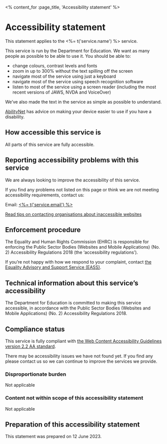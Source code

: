 <% content_for :page_title, 'Accessibility statement' %>

# Accessibility statement

This statement applies to the <%= t('service.name') %> service.

This service is run by the Department for Education. We want as many people as possible to be able to use it. You should be able to:

- change colours, contrast levels and fonts
- zoom in up to 300% without the text spilling off the screen
- navigate most of the service using just a keyboard
- navigate most of the service using speech recognition
  software
- listen to most of the service using a screen reader (including the most recent
  versions of JAWS, NVDA and VoiceOver)

We’ve also made the text in the service as simple as possible to understand.

[AbilityNet](https://mcmw.abilitynet.org.uk/) has advice on making your device
easier to use if you have a disability.

## How accessible this service is

All parts of this service are fully accessible.

## Reporting accessibility problems with this service

We are always looking to improve the accessibility of this service.

If you find any problems not listed on this page or think we are not meeting accessibility requirements, contact us:

Email: <a href="mailto:<%=
t('service.email') %>" class="govuk-link govuk-link--no-visited-state"><%=
t('service.email') %></a>

<a class="govuk-link" href="http://www.w3.org/WAI/users/inaccessible">Read tips on contacting organisations about inaccessible websites</a>

## Enforcement procedure

The Equality and Human Rights Commission (EHRC) is responsible for enforcing
the Public Sector Bodies (Websites and Mobile Applications) (No. 2)
Accessibility Regulations 2018 (the ‘accessibility regulations’).

If you’re not happy with how we respond to your complaint, contact [the
Equality Advisory and Support Service
(EASS)](https://www.equalityadvisoryservice.com/).

## Technical information about this service’s accessibility

The Department for Education is committed to making this service accessible, in
accordance with the Public Sector Bodies (Websites and Mobile Applications)
(No. 2) Accessibility Regulations 2018.

## Compliance status

This service is fully compliant with [the Web Content Accessibility Guidelines
version 2.2 AA standard](https://www.w3.org/TR/WCAG22/).

There may be accessibility issues we have not found yet. If you find any please contact us so we can continue to improve the services we provide.

### Disproportionate burden

Not applicable

### Content not within scope of this accessibility statement

Not applicable

## Preparation of this accessibility statement

This statement was prepared on 12 June 2023.

